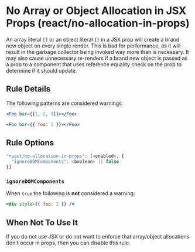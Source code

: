 # No Array or Object Allocation in JSX Props (react/no-allocation-in-props)

An array literal `[]` or an object literal `{}` in a JSX prop will create a brand new object on every single render. This is bad for performance, as it will result in the garbage collector being invoked way more than is necessary. It may also cause unnecessary re-renders if a brand new object is passed as a prop to a component that uses reference equality check on the prop to determine if it should update.

## Rule Details

The following patterns are considered warnings:

```jsx
<Foo bar={[1, 2, 3]}></Foo>
```
```jsx
<Foo bar={{ foo: 1 }}></Foo>
```

## Rule Options

```js
"react/no-allocation-in-props": [<enabled>, {
  "ignoreDOMComponents": <boolean> || false
}]
```

### `ignoreDOMComponents`

When `true` the following is **not** considered a warning:

```jsx
<div style={{ foo: 1 }} />
```

## When Not To Use It

If you do not use JSX or do not want to enforce that array/object allocations don't occur in props, then you can disable this rule.
